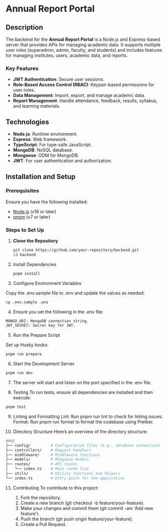 # Annual Report Portal 

## Description

The backend for the **Annual Report Portal** is a Node.js and Express-based server that provides APIs for managing academic data. It supports multiple user roles (superadmin, admin, faculty, and students) and includes features for managing institutes, users, academic data, and reports.

### Key Features

- **JWT Authentication**: Secure user sessions.
- **Role-Based Access Control (RBAC)**: Keypair-based permissions for user roles.
- **Data Management**: Import, export, and manage academic data.
- **Report Management**: Handle attendance, feedback, results, syllabus, and learning materials.

## Technologies

- **Node.js**: Runtime environment.
- **Express**: Web framework.
- **TypeScript**: For type-safe JavaScript.
- **MongoDB**: NoSQL database.
- **Mongoose**: ODM for MongoDB.
- **JWT**: For user authentication and authorization.

## Installation and Setup

### Prerequisites

Ensure you have the following installed:

- [Node.js](https://nodejs.org/) (v16 or later)
- [pnpm](https://pnpm.io/) (v7 or later)

### Steps to Set Up

1. **Clone the Repository**

   ```bash
   git clone https://github.com/your-repository/backend.git
   cd backend

2. Install Dependencies

    ```bash
    pnpm install
    ```
3. Configure Environment Variables

Copy the .env.sample file to .env and update the values as needed:
```bash
cp .env.sample .env
```

4. Ensure you set the following in the .env file:
```bash
MONGO_URI: MongoDB connection string.
JWT_SECRET: Secret key for JWT.
```
5. Run the Prepare Script

 Set up Husky hooks:
```bash
pnpm run prepare
```
6. Start the Development Server
```bash
pnpm run dev
```
7. The server will start and listen on the port specified in the .env file.

8. Testing
To run tests, ensure all dependencies are installed and then execute:
```bash
pnpm test
```
9. Linting and Formatting
    Lint: Run pnpm run lint to check for linting issues.
    Format: Run pnpm run format to format the codebase using Prettier.

10. Directory Structure
Here’s an overview of the directory structure:
```bash
src/
├── config/         # Configuration files (e.g., database connection)
├── controllers/    # Request handlers
├── middleware/     # Middleware functions
├── models/         # Mongoose models
├── routes/         # API routes
│   └── index.ts    # Main route file
├── utils/          # Utility functions and helpers
└── index.ts        # Entry point for the application
```

11. Contributing
To contribute to this project:

    1. Fork the repository.
    2. Create a new branch (git checkout -b feature/your-feature).
    3. Make your changes and commit them (git commit -am 'Add new feature').
    4. Push the branch (git push origin feature/your-feature).
    5. Create a Pull Request.
